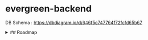 # evergreen-backend
DB Schema : https://dbdiagram.io/d/646f5c747764f72fcfd65b67

<details>
  <summary> ## Roadmap </summary>
  
- Folder Structure &#9989;

- Add Express, Sequelize connection &#9989;

- Customer & Customer Details models [associations, controller,testing,swagger] &#9989;

- Postman Testing for customers & customer_details table &#9989;

- Vendors & Employee models [association, controller, testing, swagger] &#9989;

- Product Model [offer, stale, product,price,inventory] &#9989;

- Routes protection [xss, jwt, rate limiter,Authorization ] &#9989;
- Subscription model &#9989;
- Redis cache
- Roles Model 
- Validate [Model, Constraints, Swagger route] 
</details>
